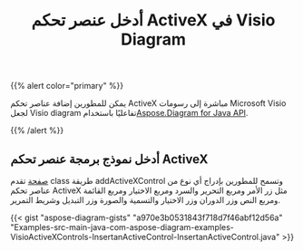 ﻿---
title: أدخل عنصر تحكم ActiveX في Visio Diagram
type: docs
weight: 10
url: /ar/java/insert-an-activex-control-in-the-visio-diagram/
---
{{% alert color="primary" %}}

 يمكن للمطورين إضافة عناصر تحكم ActiveX مباشرة إلى رسومات Microsoft Visio لجعل Visio diagram تفاعليًا باستخدام[Aspose.Diagram for Java API](https://products.aspose.com/diagram/java/).

{{% /alert %}}
## **أدخل نموذج برمجة عنصر تحكم ActiveX**
[صفحة](https://reference.aspose.com/diagram/java/com.aspose.diagram/page) تقدم class طريقة addActiveXControl وتسمح للمطورين بإدراج أي نوع من عناصر تحكم ActiveX مثل زر الأمر ومربع التحرير والسرد ومربع الاختيار ومربع القائمة ومربع النص وزر الدوران وزر الاختيار والتسمية والصورة وزر التبديل وشريط التمرير.

{{< gist "aspose-diagram-gists" "a970e3b0531843f718d7f46abf12d56a" "Examples-src-main-java-com-aspose-diagram-examples-VisioActiveXControls-InsertanActiveControl-InsertanActiveControl.java" >}}
